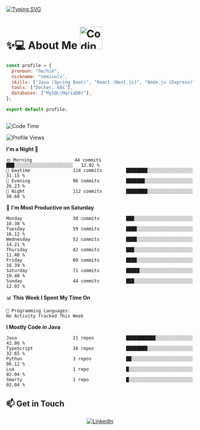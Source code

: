 

[![Typing SVG](https://readme-typing-svg.demolab.com?font=Fira+Code&weight=500&pause=1000&center=true&vCenter=true&repeat=false&multiline=true&width=800&height=100&lines=Hi%2C+I'm+nemisolv%2C+a+Java+backend+dev+from+Vietnam.;My+brain+throws+'WordNotFoundException'+when+I+speak+English.+%F0%9F%A4%AF%F0%9F%93%9A)](https://git.io/typing-svg)

<p align="center">

# ✨💻 About Me  <img src="https://media.giphy.com/media/WUlplcMpOCEmTGBtBW/giphy.gif" width="60" alt="Coding gif">

</p>



``` javascript
const profile = {
  pronoun: "he/him",
  nickname: "nemisolv",
  skills: ["Java (Spring Boot)", "React (Next.js)", "Node.js (Express)"],
  tools: ["Docker, k8s"],
  databases: ["MySQL(MariaDB)"],
};

export default profile;



```




<!--START_SECTION:waka-->
![Code Time](http://img.shields.io/badge/Code%20Time-18%20hrs%2029%20mins-blue)

![Profile Views](http://img.shields.io/badge/Profile%20Views-1-blue)

**I'm a Night 🦉** 

```text
🌞 Morning                44 commits          ███░░░░░░░░░░░░░░░░░░░░░░   12.02 % 
🌆 Daytime                114 commits         ████████░░░░░░░░░░░░░░░░░   31.15 % 
🌃 Evening                96 commits          ███████░░░░░░░░░░░░░░░░░░   26.23 % 
🌙 Night                  112 commits         ████████░░░░░░░░░░░░░░░░░   30.60 % 
```
📅 **I'm Most Productive on Saturday** 

```text
Monday                   38 commits          ███░░░░░░░░░░░░░░░░░░░░░░   10.38 % 
Tuesday                  59 commits          ████░░░░░░░░░░░░░░░░░░░░░   16.12 % 
Wednesday                52 commits          ████░░░░░░░░░░░░░░░░░░░░░   14.21 % 
Thursday                 42 commits          ███░░░░░░░░░░░░░░░░░░░░░░   11.48 % 
Friday                   60 commits          ████░░░░░░░░░░░░░░░░░░░░░   16.39 % 
Saturday                 71 commits          █████░░░░░░░░░░░░░░░░░░░░   19.40 % 
Sunday                   44 commits          ███░░░░░░░░░░░░░░░░░░░░░░   12.02 % 
```


📊 **This Week I Spent My Time On** 

```text
💬 Programming Languages: 
No Activity Tracked This Week
```

**I Mostly Code in Java** 

```text
Java                     21 repos            ███████████░░░░░░░░░░░░░░   42.86 % 
TypeScript               16 repos            ████████░░░░░░░░░░░░░░░░░   32.65 % 
Python                   3 repos             ██░░░░░░░░░░░░░░░░░░░░░░░   06.12 % 
Lua                      1 repo              █░░░░░░░░░░░░░░░░░░░░░░░░   02.04 % 
Smarty                   1 repo              █░░░░░░░░░░░░░░░░░░░░░░░░   02.04 % 
```




<!--END_SECTION:waka-->



## 📫 Get in Touch

<div align="center">

[![LinkedIn](https://img.shields.io/badge/LinkedIn-0077B5?style=for-the-badge&logo=linkedin&logoColor=white)](https://www.linkedin.com/in/vu-nam-510688319)
<!-- [![Twitter](https://img.shields.io/badge/Twitter-1DA1F2?style=for-the-badge&logo=twitter&logoColor=white)](https://twitter.com/yourusername)
[![Email](https://img.shields.io/badge/Email-D14836?style=for-the-badge&logo=gmail&logoColor=white)](mailto:your.email@example.com) -->

</div>



